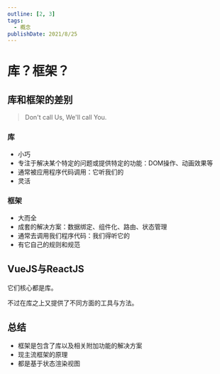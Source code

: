 ```yaml
---
outline: [2, 3]
tags: 
  - 概念
publishDate: 2021/8/25
---
```

# 库？框架？

## 库和框架的差别

> Don't call Us, We'll call You.

### 库

- 小巧
- 专注于解决某个特定的问题或提供特定的功能：DOM操作、动画效果等
- 通常被应用程序代码调用：它听我们的
- 灵活

### 框架

- 大而全
- 成套的解决方案：数据绑定、组件化、路由、状态管理
- 通常去调用我们程序代码：我们得听它的
- 有它自己的规则和规范

## VueJS与ReactJS

它们核心都是库。

不过在库之上又提供了不同方面的工具与方法。

## 总结

- 框架是包含了库以及相关附加功能的解决方案
- 现主流框架的原理
- 都是基于状态渲染视图